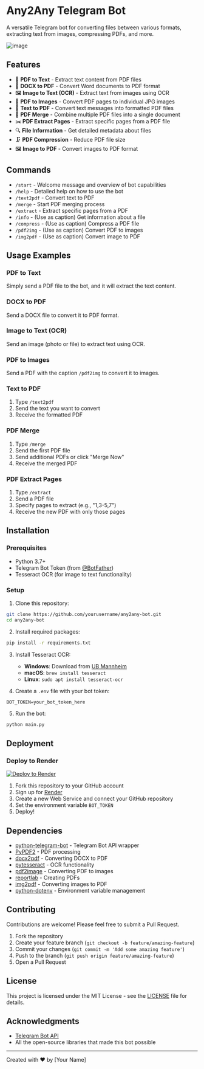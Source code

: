 # Any2Any Telegram Bot

A versatile Telegram bot for converting files between various formats, extracting text from images, compressing PDFs, and more.

![image](https://github.com/user-attachments/assets/d8c117d6-0ea4-4269-b4e0-31fd30b57d87)


## Features

- 📄 **PDF to Text** - Extract text content from PDF files
- 📝 **DOCX to PDF** - Convert Word documents to PDF format
- 🖼️ **Image to Text (OCR)** - Extract text from images using OCR
- 📄 **PDF to Images** - Convert PDF pages to individual JPG images
- 📝 **Text to PDF** - Convert text messages into formatted PDF files
- 🔄 **PDF Merge** - Combine multiple PDF files into a single document
- ✂️ **PDF Extract Pages** - Extract specific pages from a PDF file
- 🔍 **File Information** - Get detailed metadata about files
- 🗜️ **PDF Compression** - Reduce PDF file size
- 🖼️ **Image to PDF** - Convert images to PDF format

## Commands

- `/start` - Welcome message and overview of bot capabilities
- `/help` - Detailed help on how to use the bot
- `/text2pdf` - Convert text to PDF
- `/merge` - Start PDF merging process
- `/extract` - Extract specific pages from a PDF
- `/info` - (Use as caption) Get information about a file
- `/compress` - (Use as caption) Compress a PDF file
- `/pdf2img` - (Use as caption) Convert PDF to images
- `/img2pdf` - (Use as caption) Convert image to PDF

## Usage Examples

### PDF to Text
Simply send a PDF file to the bot, and it will extract the text content.

### DOCX to PDF 
Send a DOCX file to convert it to PDF format.

### Image to Text (OCR)
Send an image (photo or file) to extract text using OCR.

### PDF to Images
Send a PDF with the caption `/pdf2img` to convert it to images.

### Text to PDF
1. Type `/text2pdf`
2. Send the text you want to convert
3. Receive the formatted PDF

### PDF Merge
1. Type `/merge`
2. Send the first PDF file
3. Send additional PDFs or click "Merge Now"
4. Receive the merged PDF

### PDF Extract Pages
1. Type `/extract`
2. Send a PDF file
3. Specify pages to extract (e.g., "1,3-5,7")
4. Receive the new PDF with only those pages

## Installation

### Prerequisites
- Python 3.7+
- Telegram Bot Token (from [@BotFather](https://t.me/BotFather))
- Tesseract OCR (for image to text functionality)

### Setup

1. Clone this repository:
```bash
git clone https://github.com/yourusername/any2any-bot.git
cd any2any-bot
```

2. Install required packages:
```bash
pip install -r requirements.txt
```

3. Install Tesseract OCR:
   - **Windows**: Download from [UB Mannheim](https://github.com/UB-Mannheim/tesseract/wiki)
   - **macOS**: `brew install tesseract`
   - **Linux**: `sudo apt install tesseract-ocr`

4. Create a `.env` file with your bot token:
```
BOT_TOKEN=your_bot_token_here
```

5. Run the bot:
```bash
python main.py
```

## Deployment

### Deploy to Render

[![Deploy to Render](https://render.com/images/deploy-to-render-button.svg)](https://render.com/deploy)

1. Fork this repository to your GitHub account
2. Sign up for [Render](https://render.com/)
3. Create a new Web Service and connect your GitHub repository
4. Set the environment variable `BOT_TOKEN`
5. Deploy!

## Dependencies

- [python-telegram-bot](https://github.com/python-telegram-bot/python-telegram-bot) - Telegram Bot API wrapper
- [PyPDF2](https://github.com/py-pdf/PyPDF2) - PDF processing
- [docx2pdf](https://github.com/AlJohri/docx2pdf) - Converting DOCX to PDF
- [pytesseract](https://github.com/madmaze/pytesseract) - OCR functionality
- [pdf2image](https://github.com/Belval/pdf2image) - Converting PDF to images
- [reportlab](https://www.reportlab.com/) - Creating PDFs
- [img2pdf](https://github.com/josch/img2pdf) - Converting images to PDF
- [python-dotenv](https://github.com/theskumar/python-dotenv) - Environment variable management

## Contributing

Contributions are welcome! Please feel free to submit a Pull Request.

1. Fork the repository
2. Create your feature branch (`git checkout -b feature/amazing-feature`)
3. Commit your changes (`git commit -m 'Add some amazing feature'`)
4. Push to the branch (`git push origin feature/amazing-feature`)
5. Open a Pull Request

## License

This project is licensed under the MIT License - see the [LICENSE](LICENSE) file for details.

## Acknowledgments

- [Telegram Bot API](https://core.telegram.org/bots/api)
- All the open-source libraries that made this bot possible

---

Created with ❤️ by [Your Name]
